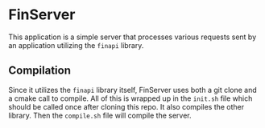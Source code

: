 # FinServer
This application is a simple server that processes various requests sent by an application utilizing the `finapi` library.

## Compilation
Since it utilizes the `finapi` library itself, FinServer uses both a git clone and a cmake call to compile. All of this is wrapped up in the `init.sh` file which should be called once after cloning this repo. It also compiles the other library. Then the `compile.sh` file will compile the server.
